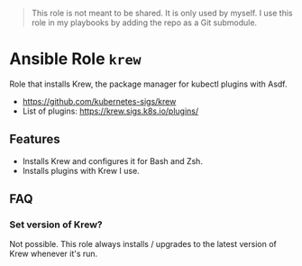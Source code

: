 > This role is not meant to be shared. It is only used by myself.
> I use this role in my playbooks by adding the repo as a Git submodule.

# Ansible Role `krew`

Role that installs Krew, the package manager for kubectl plugins with Asdf.

- <https://github.com/kubernetes-sigs/krew>
- List of plugins: <https://krew.sigs.k8s.io/plugins/>

## Features

- Installs Krew and configures it for Bash and Zsh.
- Installs plugins with Krew I use.

## FAQ

### Set version of Krew?

Not possible. This role always installs / upgrades to the latest version of
Krew whenever it's run.
